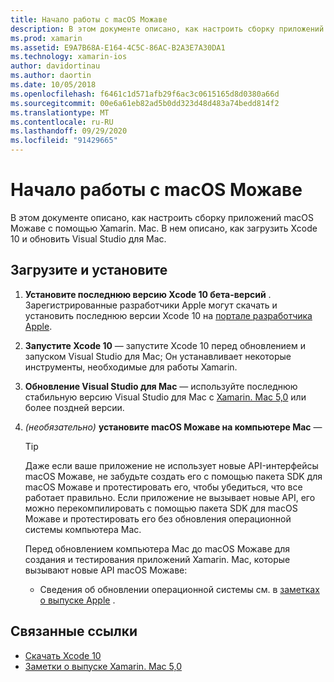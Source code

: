 ```yaml
---
title: Начало работы с macOS Можаве
description: В этом документе описано, как настроить сборку приложений macOS Можаве с помощью Xamarin. Mac. В нем описано, как загрузить Xcode 10 и обновить Visual Studio для Mac.
ms.prod: xamarin
ms.assetid: E9A7B68A-E164-4C5C-86AC-B2A3E7A30DA1
ms.technology: xamarin-ios
author: davidortinau
ms.author: daortin
ms.date: 10/05/2018
ms.openlocfilehash: f6461c1d571afb29f6ac3c0615165d8d0380a66d
ms.sourcegitcommit: 00e6a61eb82ad5b0dd323d48d483a74bedd814f2
ms.translationtype: MT
ms.contentlocale: ru-RU
ms.lasthandoff: 09/29/2020
ms.locfileid: "91429665"
---
```

# <a name="get-started-with-macos-mojave"></a>Начало работы с macOS Можаве

В этом документе описано, как настроить сборку приложений macOS Можаве с помощью Xamarin. Mac. В нем описано, как загрузить Xcode 10 и обновить Visual Studio для Mac.

## <a name="download-and-install"></a>Загрузите и установите

1. **Установите последнюю версию Xcode 10 бета-версий** . Зарегистрированные разработчики Apple могут скачать и установить последнюю версии Xcode 10 на [портале разработчика Apple](https://developer.apple.com/download/).

2. **Запустите Xcode 10** — запустите Xcode 10 перед обновлением и запуском Visual Studio для Mac; Он устанавливает некоторые инструменты, необходимые для работы Xamarin.

3. **Обновление Visual Studio для Mac** — используйте последнюю стабильную версию Visual Studio для Mac с [Xamarin. Mac 5,0](https://github.com/xamarin/release-notes-archive/blob/master/release-notes/mac/xamarin.mac_5/xamarin.mac_5.0.md) или более поздней версии.

4. _(необязательно)_ **установите macOS Можаве на компьютере Mac** —

   > [!TIP]
   > Даже если ваше приложение не использует новые API-интерфейсы macOS Можаве, не забудьте создать его с помощью пакета SDK для macOS Можаве и протестировать его, чтобы убедиться, что все работает правильно. Если приложение не вызывает новые API, его можно перекомпилировать с помощью пакета SDK для macOS Можаве и протестировать его без обновления операционной системы компьютера Mac.
   >
   > Перед обновлением компьютера Mac до macOS Можаве для создания и тестирования приложений Xamarin. Mac, которые вызывают новые API macOS Можаве:
   >
   > - Сведения об обновлении операционной системы см. в [заметках о выпуске Apple](https://developer.apple.com/download/) .

## <a name="related-links"></a>Связанные ссылки

- [Скачать Xcode 10](https://developer.apple.com/download/)
- [Заметки о выпуске Xamarin. Mac 5,0](/xamarin/mac/release-notes/5/5.0/)